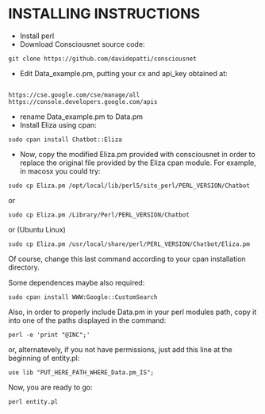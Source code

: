 **INSTALLING INSTRUCTIONS**
=======================
- Install perl
- Download Consciousnet source code:
```
git clone https://github.com/davidepatti/consciousnet
```
- Edit Data_example.pm, putting your cx and api_key obtained at:
```

https://cse.google.com/cse/manage/all
https://console.developers.google.com/apis
```
- rename Data_example.pm to Data.pm
- Install Eliza using cpan: 
```
sudo cpan install Chatbot::Eliza
```
- Now, copy the modified Eliza.pm  provided with consciousnet in order to replace the original file provided by the Eliza cpan module. For example, in macosx you could try:
```
sudo cp Eliza.pm /opt/local/lib/perl5/site_perl/PERL_VERSION/Chatbot
```
or 
```
sudo cp Eliza.pm /Library/Perl/PERL_VERSION/Chatbot 
```
or (Ubuntu Linux) 
```
sudo cp Eliza.pm /usr/local/share/perl/PERL_VERSION/Chatbot/Eliza.pm
```

Of course, change this last command according to your cpan installation directory.

Some dependences maybe also required:
```
sudo cpan install WWW:Google::CustomSearch
```
Also, in order to properly include Data.pm in your perl modules path, copy it into one of the paths displayed in the command:
```
perl -e 'print "@INC";'
```
or, alternatevely, if you not have permissions, just add this line at the beginning of entity.pl:
```
use lib "PUT_HERE_PATH_WHERE_Data.pm_IS";

```
Now, you are ready to go:
```
perl entity.pl
```
